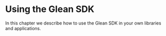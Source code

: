 # Using the Glean SDK

In this chapter we describe how to use the Glean SDK in your own libraries and applications.
